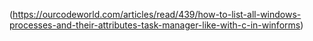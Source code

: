 (https://ourcodeworld.com/articles/read/439/how-to-list-all-windows-processes-and-their-attributes-task-manager-like-with-c-in-winforms)

